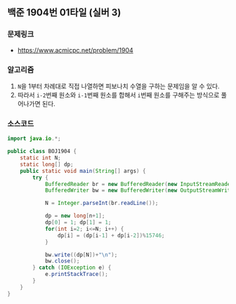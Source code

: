 ## 백준 1904번 01타일 (실버 3)
### 문제링크
- https://www.acmicpc.net/problem/1904

### 알고리즘
1. `N`을 1부터 차례대로 직접 나열하면 피보나치 수열을 구하는 문제임을 알 수 있다.
2. 따라서 `i-2`번째 원소와 `i-1`번째 원소를 합해서 `i`번째 원소를 구해주는 방식으로 풀어나가면 된다.

### 소스코드
```java
import java.io.*;

public class BOJ1904 {
    static int N;
    static long[] dp;
    public static void main(String[] args) {
        try {
            BufferedReader br = new BufferedReader(new InputStreamReader(System.in));
            BufferedWriter bw = new BufferedWriter(new OutputStreamWriter(System.out));

            N = Integer.parseInt(br.readLine());

            dp = new long[n+1];
            dp[0] = 1; dp[1] = 1;
            for(int i=2; i<=N; i++) {
                dp[i] = (dp[i-1] + dp[i-2])%15746;
            }

            bw.write((dp[N])+"\n");
            bw.close();
        } catch (IOException e) {
            e.printStackTrace();
        }
    }
}
```
